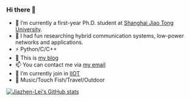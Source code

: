 ### Hi there 👋

<!--
**Jiazhen-Lei/Jiazhen-Lei** is a ✨ _special_ ✨ repository because its `README.md` (this file) appears on your GitHub profile.

Here are some ideas to get you started:

- 🤔 I’m looking for help with ...

- 😄 Pronouns: ...

-->
- 🔭 I’m currently a first-year Ph.D. student at [Shanghai Jiao Tong University](https://www.sjtu.edu.cn/).
- 🌱 I had fun researching hybrid communication systems, low-power networks and applications.
- ⚡ Python/C/C++
- 💬 This is [my blog](https://jiazhen-lei.github.io/)
- 📫 You can contact me via [my email](leijiazhen@gmail.com)
- 👯 I’m currently join in [IIOT](https://iiot.sjtu.edu.cn/#/)
- 🏃 Music/Touch Fish/Travel/Outdoor

[![Jiazhen-Lei's GitHub stats](https://github-readme-stats.vercel.app/api?username=Jiazhen-Lei&show_icons=true&icon_color=CE1D2D&text_color=718096&bg_color=ffffff&hide_title=true)](https://github.com/Jiazhen-Lei/github-readme-stats)
